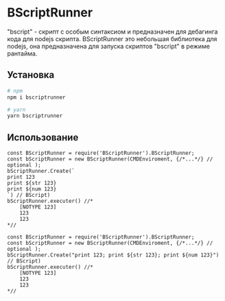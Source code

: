 
# BScriptRunner

"bscript" - скрипт с особым синтаксиом и предназначен для дебагинга кода для nodejs скрипта. BScriptRunner это небольшая библиотека для nodejs, она предназначена для запуска скриптов "bscript" в режиме рантайма.
## Установка
```bash
# npm
npm i bscriptrunner

# yarn
yarn bscriptrunner
```

## Использование
```
const BScriptRunner = require('BScriptRunner').BScriptRunner;
const bScriptRunner = new BScriptRunner(CMDEnviroment, {/*...*/} // optional );
bScriptRunner.Create(`
print 123
print ${str 123}
print ${num 123}
`) // BScript)
bScriptRunner.executer() //* 
    [NOTYPE 123]
    123
    123
*//
```

```nodejs
const BScriptRunner = require('BScriptRunner').BScriptRunner;
const bScriptRunner = new BScriptRunner(CMDEnviroment, {/*...*/} // optional );
bScriptRunner.Create("print 123; print ${str 123}; print ${num 123}") // BScript)
bScriptRunner.executer() //* 
    [NOTYPE 123]
    123
    123
*//
```
